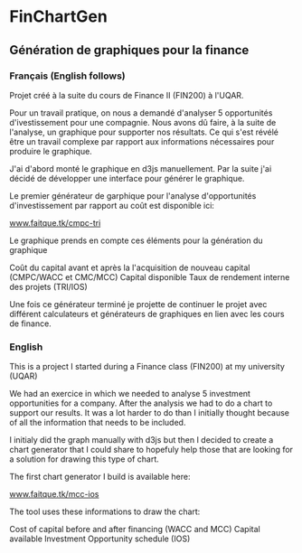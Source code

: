 # FinChartGen
## Génération de graphiques pour la finance
### Français (English follows)

Projet créé à la suite du cours de Finance II (FIN200) à l'UQAR.

Pour un travail pratique, on nous a demandé d'analyser 5 opportunités d'ivestissement pour une compagnie. Nous avons dû faire, à la suite de l'analyse, un graphique pour supporter nos résultats. Ce qui s'est révélé être un travail complexe par rapport aux informations nécessaires pour produire le graphique.

J'ai d'abord monté le graphique en d3js manuellement. Par la suite j'ai décidé de développer une interface pour générer le graphique.

Le premier générateur de garphique pour l'analyse d'opportunités d'investissement par rapport au coût est disponible ici:

www.faitque.tk/cmpc-tri

Le graphique prends en compte ces éléments pour la génération du graphique

Coût du capital avant et après la l'acquisition de nouveau capital (CMPC/WACC et CMC/MCC)
Capital disponible
Taux de rendement interne des projets (TRI/IOS)

Une fois ce générateur terminé je projette de continuer le projet avec différent calculateurs et générateurs de graphiques en lien avec les cours de finance.

### English

This is a project I started during a Finance class (FIN200) at my university (UQAR)

We had an exercice in which we needed to analyse 5 investment opportunities for a company. After the analysis we had to do a chart to support our results. It was a lot harder to do than I initially thought because of all the information that needs to be included.

I initialy did the graph manually with d3js but then I decided to create a chart generator that I could share to hopefuly help those that are looking for a solution for drawing this type of chart.

The first chart generator I build is available here:

www.faitque.tk/mcc-ios

The tool uses these informations to draw the chart:

Cost of capital before and after financing (WACC and MCC)
Capital available
Investment Opportunity schedule (IOS)